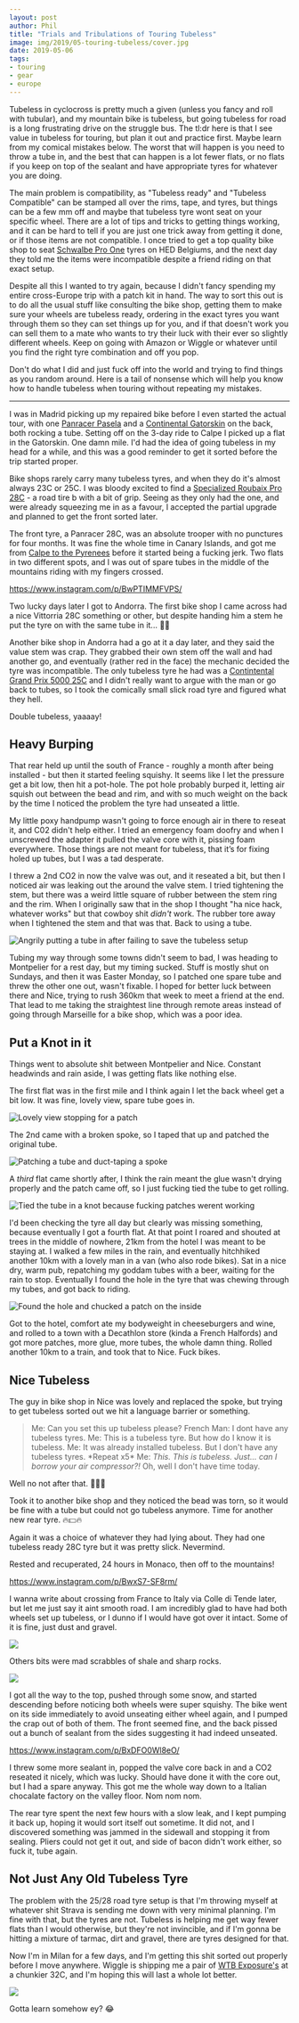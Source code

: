 ```yaml
---
layout: post
author: Phil
title: "Trials and Tribulations of Touring Tubeless"
image: img/2019/05-touring-tubeless/cover.jpg
date: 2019-05-06
tags:
- touring
- gear
- europe
---
```


Tubeless in cyclocross is pretty much a given (unless you fancy and roll with tubular), and my mountain bike is tubeless, but going tubeless for road is a long frustrating drive on the struggle bus. The tl:dr here is that I see value in tubeless for touring, but plan it out and practice first. Maybe learn from my comical mistakes below. The worst that will happen is you need to throw a tube in, and the best that can happen is a lot fewer flats, or no flats if you keep on top of the sealant and have appropriate tyres for whatever you are doing.

The main problem is compatibility, as "Tubeless ready" and "Tubeless Compatible" can be stamped all over the rims, tape, and tyres, but things can be a few mm off and maybe that tubeless tyre wont seat on your specific wheel. There are a lot of tips and tricks to getting things working, and it can be hard to tell if you are just one trick away from getting it done, or if those items are not compatible. I once tried to get a top quality bike shop to seat [Schwalbe Pro One](https://www.schwalbe.com/en/road-reader/schwalbe-pro-one.html) tyres on HED Belgiums, and the next day they told me the items were incompatible despite a friend riding on that exact setup.

Despite all this I wanted to try again, because I didn't fancy spending my entire cross-Europe trip with a patch kit in hand. The way to sort this out is to do all the usual stuff like consulting the bike shop, getting them to make sure your wheels are tubeless ready, ordering in the exact tyres you want through them so they can set things up for you, and if that doesn't work you can sell them to a mate who wants to try their luck with their ever so slightly different wheels. Keep on going with Amazon or Wiggle or whatever until you find the right tyre combination and off you pop.

Don't do what I did and just fuck off into the world and trying to find things as you random around. Here is a tail of nonsense which will help you know how to handle tubeless when touring without repeating my mistakes.

<hr>

I was in Madrid picking up my repaired bike before I even started the actual tour, with one [Panracer Pasela](https://panaracerusa.com/product/pasela-protite-urban-touring-tire-2/) and a [Continental Gatorskin](https://www.continental-tires.com/bicycle/tires/race-tires/gatorskin) on the back, both rocking a tube. Setting off on the 3-day ride to Calpe I picked up a flat in the Gatorskin. One damn mile. I'd had the idea of going tubeless in my head for a while, and this was a good reminder to get it sorted before the trip started proper.

Bike shops rarely carry many tubeless tyres, and when they do it's almost always 23C or 25C. I was bloody excited to find a [Specialized Roubaix Pro 28C](https://www.cyclingweekly.com/reviews/tyres/specialized-roubaix-pro-tyre) - a road tire b with a bit of grip. Seeing as they only had the one, and were already squeezing me in as a favour, I accepted the partial upgrade and planned to get the front sorted later.

The front tyre, a Panracer 28C, was an absolute trooper with no punctures for four months. It was fine the whole time in Canary Islands, and got me from [Calpe to the Pyrenees](/euro-trip-spain/) before it started being a fucking jerk. Two flats in two different spots, and I was out of spare tubes in the middle of the mountains riding with my fingers crossed.

https://www.instagram.com/p/BwPTIMMFVPS/

Two lucky days later I got to Andorra. The first bike shop I came across had a nice Vittorria 28C something or other, but despite handing him a stem he put the tyre on with the same tube in it... 🤦‍♀️

Another bike shop in Andorra had a go at it a day later, and they said the value stem was crap. They grabbed their own stem off the wall and had another go, and eventually (rather red in the face) the mechanic decided the tyre was incompatible. The only tubeless tyre he had was a [Contintental Grand Prix 5000 25C](https://www.continental-tires.com/bicycle/tires/race-tires/grand-prix-5000) and I didn't really want to argue with the man or go back to tubes, so I took the comically small slick road tyre and figured what they hell.

Double tubeless, yaaaay!

## Heavy Burping

That rear held up until the south of France - roughly a month after being installed - but then it started feeling squishy. It seems like I let the pressure get a bit low, then hit a pot-hole. The pot hole probably burped it, letting air squish out between the bead and rim, and with so much weight on the back by the time I noticed the problem the tyre had unseated a little.

My little poxy handpump wasn't going to force enough air in there to reseat it, and C02 didn't help either. I tried an emergency foam doofry and when I unscrewed the adapter it pulled the valve core with it, pissing foam everywhere. Those things are not meant for tubeless, that it’s for fixing holed up tubes, but I was a tad desperate.

I threw a 2nd CO2 in now the valve was out, and it reseated a bit, but then I noticed air was leaking out the around the valve stem. I tried tightening the stem, but there was a weird little square of rubber between the stem ring and the rim. When I originally saw that in the shop I thought "ha nice hack, whatever works" but that cowboy shit *didn't* work. The rubber tore away when I tightened the stem and that was that. Back to using a tube.

![Angrily putting a tube in after failing to save the tubeless setup](img/2019/05-touring-tubeless/retubing.jpg)

Tubing my way through some towns didn't seem to bad, I was heading to Montpelier for a rest day, but my timing sucked. Stuff is mostly shut on Sundays, and then it was Easter Monday, so I patched one spare tube and threw the other one out, wasn't fixable. I hoped for better luck between there and Nice, trying to rush 360km that week to meet a friend at the end. That lead to me taking the straightest line through remote areas instead of going through Marseille for a bike shop, which was a poor idea.

## Put a Knot in it

Things went to absolute shit between Montpelier and Nice. Constant headwinds and rain aside, I was getting flats like nothing else.

The first flat was in the first mile and I think again I let the back wheel get a bit low. It was fine, lovely view, spare tube goes in.

![Lovely view stopping for a patch](img/2019/05-touring-tubeless/lovely-patch.jpg)

The 2nd came with a broken spoke, so I taped that up and patched the original tube.

![Patching a tube and duct-taping a spoke](img/2019/05-touring-tubeless/spoke-patch.jpg)

A _third_ flat came shortly after, I think the rain meant the glue wasn't drying properly and the patch came off, so I just fucking tied the tube to get rolling.

![Tied the tube in a knot because fucking patches werent working](img/2019/05-touring-tubeless/tied.jpg)

I'd been checking the tyre all day but clearly was missing something, because eventually I got a fourth flat. At that point I roared and shouted at trees in the middle of nowhere, 21km from the hotel I was meant to be staying at. I walked a few miles in the rain, and eventually hitchhiked another 10km with a lovely man in a van (who also rode bikes). Sat in a nice dry, warm pub, repatching my goddam tubes with a beer, waiting for the rain to stop. Eventually I found the hole in the tyre that was chewing through my tubes, and got back to riding.

![Found the hole and chucked a patch on the inside](img/2019/05-touring-tubeless/found-it.jpg)

Got to the hotel, comfort ate my bodyweight in cheeseburgers and wine, and rolled to a town with a Decathlon store (kinda a French Halfords) and got more patches, more glue, more tubes, the whole damn thing. Rolled another 10km to a train, and took that to Nice. Fuck bikes.

## Nice Tubeless

The guy in bike shop in Nice was lovely and replaced the spoke, but trying to get tubeless sorted out we hit a language barrier or something.

> Me: Can you set this up tubeless please?
> French Man: I dont have any tubeless tyres.
> Me: This is a tubeless tyre.
> But how do I know it is tubeless.
> Me: It was already installed tubeless.
> But I don't have any tubeless tyres.
> \*Repeat x5\*
> Me: _This. This is tubeless. Just... can I borrow your air compressor?!_
> Oh, well I don't have time today.

Well no not after that. 🤦🏻‍♂️

Took it to another bike shop and they noticed the bead was torn, so it would be fine with a tube but could not go tubeless anymore. Time for another new rear tyre. 🔥💵🔥

Again it was a choice of whatever they had lying about. They had one tubeless ready 28C tyre but it was pretty slick. Nevermind.

Rested and recuperated, 24 hours in Monaco, then off to the mountains!

https://www.instagram.com/p/BwxS7-SF8rm/

I wanna write about crossing from France to Italy via Colle di Tende later, but let me just say it aint smooth road. I am incredibly glad to have had both wheels set up tubeless, or I dunno if I would have got over it intact. Some of it is fine, just dust and gravel.

![](img/2019/05-touring-tubeless/not-bad.jpg)

Others bits were mad scrabbles of shale and sharp rocks.

![](img/2019/05-touring-tubeless/colle-tende.jpg)

I got all the way to the top, pushed through some snow, and started descending before noticing both wheels were super squishy. The bike went on its side immediately to avoid unseating either wheel again, and I pumped the crap out of both of them. The front seemed fine, and the back pissed out a bunch of sealant from the sides suggesting it had indeed unseated.

https://www.instagram.com/p/BxDFO0Wl8eO/

I threw some more sealant in, popped the valve core back in and a CO2 reseated it nicely, which was lucky. Should have done it with the core out, but I had a spare anyway. This got me the whole way down to a Italian chocalate factory on the valley floor. Nom nom nom.

The rear tyre spent the next few hours with a slow leak, and I kept pumping it back up, hoping it would sort itself out sometime. It did not, and I discovered something was jammed in the sidewall and stopping it from sealing. Pliers could not get it out, and side of bacon didn't work either, so fuck it, tube again.

## Not Just Any Old Tubeless Tyre

The problem with the 25/28 road tyre setup is that I'm throwing myself at whatever shit Strava is sending me down with very minimal planning. I'm fine with that, but the tyres are not. Tubeless is helping me get way fewer flats than I would otherwise, but they're not invincible, and if I'm gonna be hitting a mixture of tarmac, dirt and gravel, there are tyres designed for that.

Now I'm in Milan for a few days, and I'm getting this shit sorted out properly before I move anywhere. Wiggle is shipping me a pair of [WTB Exposure's](https://www.wiggle.co.uk/wtb-exposure-tcs-road-tyre-tan-sidewall/) at a chunkier 32C, and I'm hoping this will last a whole lot better.

![](img/2019/05-touring-tubeless/WTB-Exposure.jpg)

Gotta learn somehow ey? 😂